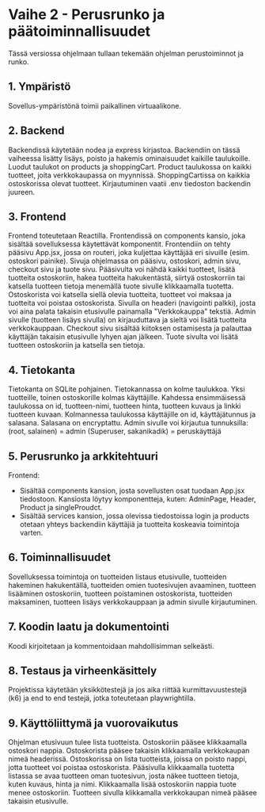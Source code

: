 # Vaihe 2 - Perusrunko ja päätoiminnallisuudet
Tässä versiossa ohjelmaan tullaan tekemään ohjelman perustoiminnot ja runko.

## 1. Ympäristö

Sovellus-ympäristönä toimii  paikallinen virtuaalikone.

## 2. Backend

Backendissä käytetään nodea ja express kirjastoa. Backendiin on tässä vaiheessa lisätty lisäys, poisto ja hakemis ominaisuudet kaikille taulukoille. Luodut taulukot on products ja shoppingCart. Product taulukossa on kaikki tuotteet, joita verkkokaupassa on myynnissä. ShoppingCartissa on kaikkia ostoskorissa olevat tuotteet. Kirjautuminen vaatii .env tiedoston backendin juureen.

## 3. Frontend

Frontend toteutetaan Reactilla. Frontendissä on components kansio, joka sisältää sovelluksessa käytettävät komponentit. Frontendiin on tehty pääsivu App.jsx, jossa on routeri, joka kuljettaa käyttäjää eri sivuille (esim. ostoskori painike). Sivuja ohjelmassa on pääsivu, ostoskori, admin sivu, checkout sivu ja tuote sivu. Pääsivulta voi nähdä kaikki tuotteet, lisätä tuotteita ostoskoriin, hakea tuotteita hakukentästä, siirtyä ostoskorriin tai katsella tuotteen tietoja menemällä tuote sivulle klikkaamalla tuotetta. Ostoskorista voi katsella siellä olevia tuotteita, tuotteet voi maksaa ja tuotteita voi poistaa ostoskorista. Sivulla on headeri (navigointi palkki), josta voi aina palata takaisin etusivulle painamalla "Verkkokauppa" tekstiä. Admin sivulle (tuotteen lisäys sivulla) on kirjauduttava ja sieltä voi lisätä tuotteita verkkokauppaan. Checkout sivu sisältää kiitoksen ostamisesta ja palauttaa käyttäjän takaisin etusivulle lyhyen ajan jälkeen. Tuote sivulta voi lisätä tuotteen ostoskoriin ja katsella sen tietoja.

## 4. Tietokanta

Tietokanta on SQLite pohjainen. Tietokannassa on kolme taulukkoa. Yksi tuotteille, toinen ostoskorille kolmas käyttäjille. Kahdessa ensimmäisessä taulukossa on id, tuotteen-nimi, tuotteen hinta, tuotteen kuvaus ja linkki tuotteen kuvaan. Kolmannessa taulukossa käyttäjille on id, käyttäjätunnus ja salasana. Salasana on encryptattu.
Admin sivulle voi kirjautua tunnuksilla:
(root, salainen) = admin
(Superuser, sakanikadik) = peruskäyttäjä

## 5. Perusrunko ja arkkitehtuuri

Frontend:
- Sisältää components kansion, josta sovellusten osat tuodaan App.jsx tiedostoon. Kansiosta löytyy komponentteja, kuten: AdminPage, Header, Product ja singleProudct.
- Sisältää services kansion, jossa olevissa tiedostoissa login ja products otetaan yhteys backendiin käyttäjiä ja tuotteita koskeavia toimintoja varten.

## 6. Toiminnallisuudet

Sovelluksessa toimintoja on tuotteiden listaus etusivulle, tuotteiden hakeminen hakukentällä, tuotteiden omien tuotesivujen avaaminen, tuotteen lisääminen ostoskoriin, tuotteen poistaminen ostoskorista, tuotteiden maksaminen, tuotteen lisäys verkkokauppaan ja admin sivulle kirjautuminen.

## 7. Koodin laatu ja dokumentointi

Koodi kirjoitetaan ja kommentoidaan mahdollisimman selkeästi. 

## 8. Testaus ja virheenkäsittely

Projektissa käytetään yksikkötestejä ja jos aika riittää kurmittavuustestejä (k6) ja end to end testejä, jotka toteutetaan playwrightilla.

## 9. Käyttöliittymä ja vuorovaikutus

Ohjelman etusivuun tulee lista tuotteista. Ostoskoriin pääsee klikkaamalla ostoskori nappia. Ostoskorista pääsee takaisin klikkaamalla verkkokaupan nimeä headerissä. Ostoskorissa on lista tuotteista, joissa on poisto nappi, jotta tuotteet voi poistaa ostoskorista. Pääsivulla klikkaamalla tuotetta listassa se avaa tuotteen oman tuotesivun, josta näkee tuotteen tietoja, kuten kuvaus, hinta ja nimi. Klikkaamalla lisää ostoskoriin nappia tuote menee ostoskoriin. Tuotteen sivulla klikkamalla verkkokaupan nimeä pääsee takaisin etusivulle.
